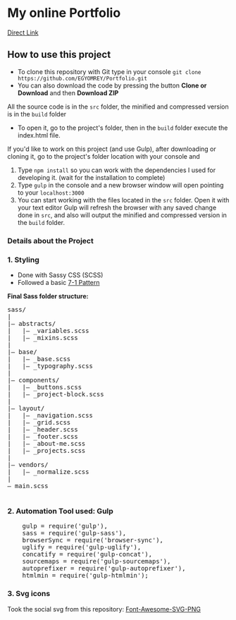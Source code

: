 # My online Portfolio
[Direct Link](https://egyomrey.github.io/Portfolio/build/index.html)

## How to use this project
- To clone this repository with Git type in your console `git clone https://github.com/EGYOMREY/Portfolio.git`
- You can also download the code by pressing the button **Clone or Download** and then **Download ZIP**

All the source code is in the `src` folder, the minified and compressed version is in the `build` folder

- To open it, go to the project's folder, then in the `build` folder execute the index.html file.

If you'd like to work on this project (and use Gulp), after downloading or cloning it, go to the project's folder location with your console and 

1. Type `npm install` so you can work with the dependencies I used for developing it. (wait for the installation to complete)
2. Type `gulp` in the console and a new browser window will open pointing to your `localhost:3000` 
3. You can start working with the files located in the `src` folder. Open it with your text editor
Gulp will refresh the browser with any saved change done in `src`, and also will output the minified and compressed version in the `build` folder.


### Details about the Project

### 1. Styling

- Done with Sassy CSS (SCSS)
- Followed a basic [7-1 Pattern](https://sass-guidelin.es/#the-7-1-pattern)

**Final Sass folder structure:**
 <pre>
sass/  
|  
|– abstracts/  
|   |– _variables.scss 
|   |– _mixins.scss
|  
|– base/  
|   |– _base.scss  
|   |– _typography.scss  
|  
|– components/  
|   |– _buttons.scss
|   |– _project-block.scss          
|  
|– layout/  
|   |– _navigation.scss  
|   |– _grid.scss         
|   |– _header.scss       
|   |– _footer.scss       
|   |– _about-me.scss     
|   |– _projects.scss     
|  
|– vendors/  
|   |– _normalize.scss   
|  
– main.scss           
 </pre>

### 2. Automation Tool used: Gulp
 <pre>
    gulp = require('gulp'),
    sass = require('gulp-sass'),
    browserSync = require('browser-sync'),
    uglify = require('gulp-uglify'),
    concatify = require('gulp-concat'),
    sourcemaps = require('gulp-sourcemaps'),
    autoprefixer = require('gulp-autoprefixer'),
    htmlmin = require('gulp-htmlmin');
</pre>

### 3. Svg icons

Took the social svg from this repository: 
[Font-Awesome-SVG-PNG](https://github.com/encharm/Font-Awesome-SVG-PNG)

